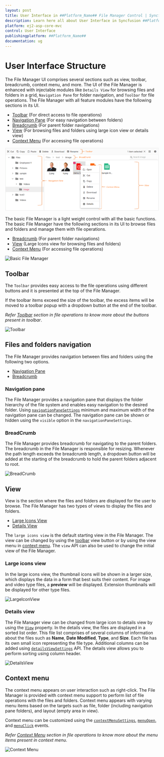 ```yaml
---
layout: post
title: User Interface in ##Platform_Name## File Manager Control | Syncfusion
description: Learn here all about User Interface in Syncfusion ##Platform_Name## File Manager control of Syncfusion Essential JS 2 and more.
platform: ej2-asp-core-mvc
control: User Interface
publishingplatform: ##Platform_Name##
documentation: ug
---
```



# User Interface Structure

The File Manager UI comprises several sections such as view, toolbar, breadcrumb, context menu, and more. The UI of the File Manager is enhanced with injectable modules like `Details View` for browsing files and folders in a grid, `Navigation Pane` for folder navigation, and `Toolbar` for file operations. The File Manager with all feature modules have the following sections in its UI.

* [Toolbar](#toolbar) (For direct access to file operations)
* [Navigation Pane](#navigation-pane) (For easy navigation between folders)
* [Breadcrumb](#breadcrumb) (For parent folder navigations)
* [View](#view) (For browsing files and folders using large icon view or details view)
* [Context Menu](#context-menu) (For accessing file operations)

![File Manager Overview](./images/user-interface.png)

The basic File Manager is a light weight control with all the basic functions. The basic File Manager have the following sections in its UI to browse files and folders and manage them with file operations.

* [Breadcrumb](#breadcrumb) (For parent folder navigations)
* [View](#view) (Large Icons view for browsing files and folders)
* [Context Menu](#context-menu) (For accessing file operations)

![Basic File Manager](./images/default-ui.png)

## Toolbar

The `Toolbar` provides easy access to the file operations using different buttons and it is presented at the top of the File Manager.

If the toolbar items exceed the size of the toolbar, the excess items will be moved to a toolbar popup with a dropdown button at the end of the toolbar.

*Refer [Toolbar](./file-operations/#toolbar) section in file operations to know more about the buttons present in toolbar*.

![Toolbar](./images/toolbar.png)

## Files and folders navigation

The File Manager provides navigation between files and folders using the following two options.

* [Navigation Pane](#navigation-pane)
* [Breadcrumb](#breadcrumb)

### Navigation pane

The File Manager provides a navigation pane that displays the folder hierarchy of the file system and enables easy navigation to the desired folder. Using [`navigationPaneSettings`](https://help.syncfusion.com/cr/aspnetcore-js2/Syncfusion.EJ2.FileManager.FileManagerNavigationPaneSettings.html) minimum and maximum width of the navigation pane can be changed. The navigation pane can be shown or hidden using the `visible` option in the `navigationPaneSettings`.

### BreadCrumb

The File Manager provides breadcrumb for navigating to the parent folders. The breadcrumb in the File Manager is responsible for resizing. Whenever the path length exceeds the breadcrumb length, a dropdown button will be added at the starting of the breadcrumb to hold the parent folders adjacent to root.

![BreadCrumb](./images/breadcrumb.png)

## View

View is the section where the files and folders are displayed for the user to browse. The File Manager has two types of views to display the files and folders.

* [Large Icons View](#large-icons-view)
* [Details View](#details-view)

The `large icons view` is the default starting view in the File Manager. The view can be changed by using the [toolbar](#toolbar) view button or by using the view menu in [context menu](#context-menu). The `view` API can also be used to change the initial view of the File Manager.

### Large icons view

In the large icons view, the thumbnail icons will be shown in a larger size, which displays the data in a form that best suits their content. For image and video type files, a **preview** will be displayed. Extension thumbnails will be displayed for other type files.

![LargeIconView](./images/largeiconsview.png)

### Details view

The File Manager view can be changed from large icon to details view by using the [`View`](https://help.syncfusion.com/cr/aspnetcore-js2/Syncfusion.EJ2.FileManager.FileManager.html#Syncfusion_EJ2_FileManager_FileManager_View) property. In the details view, the files are displayed in a sorted list order. This file list comprises of several columns of information about the files such as **Name**, **Date Modified**, **Type**, and **Size**. Each file has its own small icon representing the file type. Additional columns can be added using [`detailsViewSettings`](https://help.syncfusion.com/cr/aspnetcore-js2/Syncfusion.EJ2.FileManager.FileManagerDetailsViewSettings.html) API. The details view allows you to perform sorting using column header.

![DetailsView](./images/detailsview.png )

## Context menu

The context menu appears on user interaction such as right-click. The File Manager is provided with context menu support to perform list of file operations with the files and folders. Context menu appears with varying menu items based on the targets such as file, folder (including navigation pane folders), and layout (empty area in view).

Context menu can be customized using the [`contextMenuSettings`](https://help.syncfusion.com/cr/aspnetcore-js2/Syncfusion.EJ2.FileManager.FileManagerContextMenuSettings.html), [`menuOpen`](https://help.syncfusion.com/cr/aspnetcore-js2/Syncfusion.EJ2.FileManager.FileManager.html#Syncfusion_EJ2_FileManager_FileManager_MenuOpen), and [`menuClick`](https://help.syncfusion.com/cr/aspnetcore-js2/Syncfusion.EJ2.FileManager.FileManager.html#Syncfusion_EJ2_FileManager_FileManager_MenuClose) events.

*Refer [Context Menu](./file-operations/#context-menu) section in file operations to know more about the menu items present in context menu*.

![Context Menu](./images/contextmenu.png)